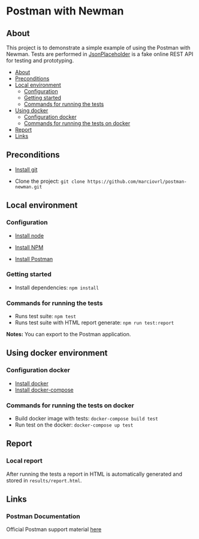 # Postman with Newman

## About
This project is to demonstrate a simple example of using the Postman with Newman. Tests are performed in [JsonPlaceholder](https://jsonplaceholder.typicode.com/) is a fake online REST API for testing and prototyping.

* [About](#About)
* [Preconditions](#Preconditions)
* [Local environment](#Local-environment)
    * [Configuration](#Configuration)
    * [Getting started](#Getting-started)
    * [Commands for running the tests](#Commands-for-running-the-tests)
* [Using docker](#Using-docker-environment)
    * [Configuration docker](#Configuration-docker)
    * [Commands for running the tests on docker](#Commands-for-running-the-tests-on-docker)
* [Report](#Report)
* [Links](#Links)

## Preconditions
-  [Install git](https://git-scm.com/book/en/v2/Getting-Started-Installing-Git)

-  Clone the project: 
`git clone https://github.com/marciovrl/postman-newman.git`

## Local environment

### Configuration
- [Install node](https://www.techgalery.com/2019/12/how-to-install-nodejs-and-npm-on.html)

- [Install NPM](https://www.techgalery.com/2019/12/how-to-install-nodejs-and-npm-on.html)

- [Install Postman](https://www.postman.com/downloads/)

### Getting started

- Install dependencies: `npm install`

### Commands for running the tests
- Runs test suite: `npm test`
- Runs test suite with HTML report generate: `npm run test:report`

**Notes:** You can export to the Postman application.

## Using docker environment

### Configuration docker
- [Install docker](https://docs.docker.com/get-docker/)
- [Install docker-compose](https://docs.docker.com/compose/install/)

### Commands for running the tests on docker
- Build docker image with tests: `docker-compose build test`
- Run test on the docker: `docker-compose up test`

## Report

### Local report
After running the tests a report in HTML is automatically generated and stored in `results/report.html`.

## Links

### Postman Documentation
Official Postman support material [here](https://learning.postman.com/)